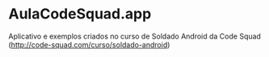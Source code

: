 # AulaCodeSquad.app
Aplicativo e exemplos criados no curso de Soldado Android da Code Squad (http://code-squad.com/curso/soldado-android) 
